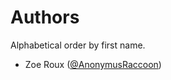 # Authors
Alphabetical order by first name.

* Zoe Roux ([@AnonymusRaccoon](http://github.com/AnonymusRaccoon))

